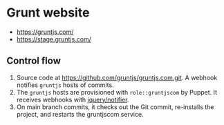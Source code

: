 # Grunt website

* https://gruntjs.com/
* https://stage.gruntjs.com/

## Control flow

1. Source code at https://github.com/gruntjs/gruntjs.com.git. A webhook notifies `gruntjs` hosts of commits.
2. The `gruntjs` hosts are provisioned with `role::gruntjscom` by Puppet. It receives webhooks with [jquery/notifier](https://github.com/jquery/node-notifier-server/).
3. On main branch commits, it checks out the Git commit, re-installs the project, and restarts the gruntjscom service.
